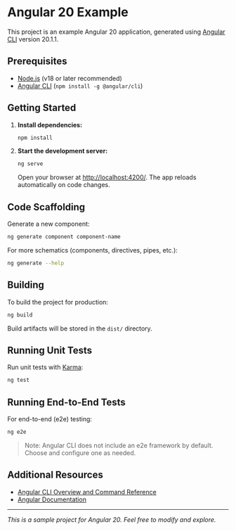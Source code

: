 # Angular 20 Example

This project is an example Angular 20 application, generated using [Angular CLI](https://github.com/angular/angular-cli) version 20.1.1.

## Prerequisites

- [Node.js](https://nodejs.org/) (v18 or later recommended)
- [Angular CLI](https://angular.dev/tools/cli) (`npm install -g @angular/cli`)

## Getting Started

1. **Install dependencies:**
   ```bash
   npm install
   ```

2. **Start the development server:**
   ```bash
   ng serve
   ```
   Open your browser at [http://localhost:4200/](http://localhost:4200/). The app reloads automatically on code changes.

## Code Scaffolding

Generate a new component:
```bash
ng generate component component-name
```
For more schematics (components, directives, pipes, etc.):
```bash
ng generate --help
```

## Building

To build the project for production:
```bash
ng build
```
Build artifacts will be stored in the `dist/` directory.

## Running Unit Tests

Run unit tests with [Karma](https://karma-runner.github.io):
```bash
ng test
```

## Running End-to-End Tests

For end-to-end (e2e) testing:
```bash
ng e2e
```
> Note: Angular CLI does not include an e2e framework by default. Choose and configure one as needed.

## Additional Resources

- [Angular CLI Overview and Command Reference](https://angular.dev/tools/cli)
- [Angular Documentation](https://angular.dev/)

---
*This is a sample project for Angular 20. Feel free to modify and explore.*
